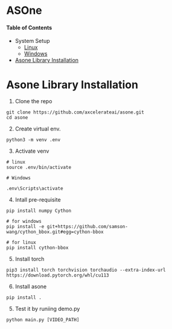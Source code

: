 # ASOne

#### Table of Contents
- System Setup
    - [Linux](asone-linux)
    - [Windows](asone-windows)
- [Asone Library Installation](#asone-library-installation)


# Asone Library Installation

1. Clone the repo

```
git clone https://github.com/axcelerateai/asone.git
cd asone
```

2. Create virtual env.

```
python3 -m venv .env
```
3. Activate venv

```
# linux
source .env/bin/activate

# Windows

.env\Scripts\activate
```

4. Intall pre-requisite

```
pip install numpy Cython
```
```
# for windows
pip install -e git+https://github.com/samson-wang/cython_bbox.git#egg=cython-bbox

# for linux
pip install cython-bbox
```

5. Install torch

```
pip3 install torch torchvision torchaudio --extra-index-url https://download.pytorch.org/whl/cu113
```
6. Install asone

```
pip install .
```

5. Test it by runiing demo.py

```
python main.py [VIDEO_PATH]
```
